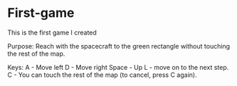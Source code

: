 # First-game
This is the first game I created

Purpose:
Reach with the spacecraft to the green rectangle without touching the rest of the map.

Keys:
A - Move left
D - Move right
Space - Up
L - move on to the next step.
C - You can touch the rest of the map (to cancel, press C again).
